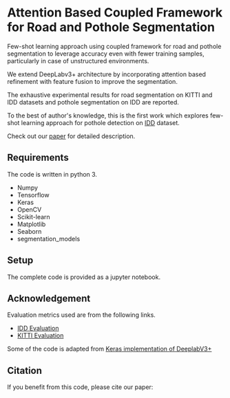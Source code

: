 # Attention Based Coupled Framework for Road and  Pothole Segmentation

Few-shot learning approach using coupled framework for road and pothole segmentation to leverage accuracy even with fewer training samples, particularly in case of unstructured environments.

We extend DeepLabv3+ architecture by incorporating attention based refinement with feature fusion to improve the segmentation.

The exhaustive experimental results for road segmentation on KITTI and IDD datasets and pothole segmentation on IDD are reported.

To the best of author's knowledge, this is the first work
which explores few-shot learning approach for pothole
detection on [IDD](https://idd.insaan.iiit.ac.in/) dataset.

Check out our [paper]() for detailed description.

## Requirements
The code is written in python 3.
* Numpy
* Tensorflow
* Keras
* OpenCV
* Scikit-learn
* Matplotlib
* Seaborn
* segmentation_models

## Setup
The complete code is provided as a jupyter notebook.

## Acknowledgement
Evaluation metrics used are from the following links.
* [IDD Evaluation](https://github.com/AutoNUE/public-code)
* [KITTI Evaluation](https://github.com/MarvinTeichmann/KittiSeg)

Some of the code is adapted from [Keras implementation of DeeplabV3+](https://github.com/bonlime/keras-deeplab-v3-plus)

## Citation
If you benefit from this code, please cite our paper:
```
```